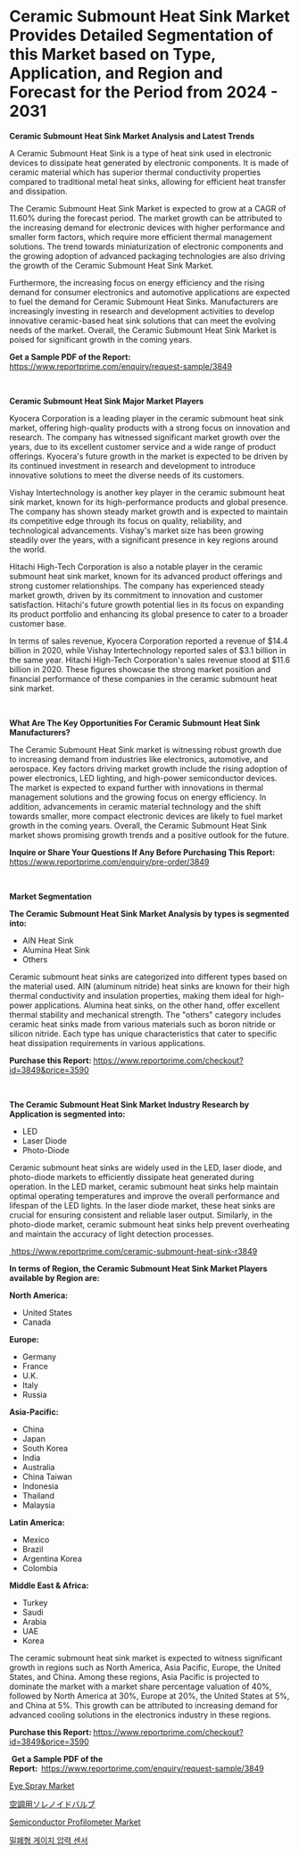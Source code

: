 <p><h1>Ceramic Submount Heat Sink Market Provides Detailed Segmentation of this Market based on Type, Application, and Region and Forecast for the Period from 2024 - 2031</h1></p><p><strong>Ceramic Submount Heat Sink Market Analysis and Latest Trends</strong></p>
<p><p>A Ceramic Submount Heat Sink is a type of heat sink used in electronic devices to dissipate heat generated by electronic components. It is made of ceramic material which has superior thermal conductivity properties compared to traditional metal heat sinks, allowing for efficient heat transfer and dissipation.</p><p>The Ceramic Submount Heat Sink Market is expected to grow at a CAGR of 11.60% during the forecast period. The market growth can be attributed to the increasing demand for electronic devices with higher performance and smaller form factors, which require more efficient thermal management solutions. The trend towards miniaturization of electronic components and the growing adoption of advanced packaging technologies are also driving the growth of the Ceramic Submount Heat Sink Market.</p><p>Furthermore, the increasing focus on energy efficiency and the rising demand for consumer electronics and automotive applications are expected to fuel the demand for Ceramic Submount Heat Sinks. Manufacturers are increasingly investing in research and development activities to develop innovative ceramic-based heat sink solutions that can meet the evolving needs of the market. Overall, the Ceramic Submount Heat Sink Market is poised for significant growth in the coming years.</p></p>
<p><strong>Get a Sample PDF of the Report:&nbsp;</strong> <a href="https://www.reportprime.com/enquiry/request-sample/3849">https://www.reportprime.com/enquiry/request-sample/3849</a></p>
<p>&nbsp;</p>
<p><strong>Ceramic Submount Heat Sink Major Market Players</strong></p>
<p><p>Kyocera Corporation is a leading player in the ceramic submount heat sink market, offering high-quality products with a strong focus on innovation and research. The company has witnessed significant market growth over the years, due to its excellent customer service and a wide range of product offerings. Kyocera's future growth in the market is expected to be driven by its continued investment in research and development to introduce innovative solutions to meet the diverse needs of its customers.</p><p>Vishay Intertechnology is another key player in the ceramic submount heat sink market, known for its high-performance products and global presence. The company has shown steady market growth and is expected to maintain its competitive edge through its focus on quality, reliability, and technological advancements. Vishay's market size has been growing steadily over the years, with a significant presence in key regions around the world.</p><p>Hitachi High-Tech Corporation is also a notable player in the ceramic submount heat sink market, known for its advanced product offerings and strong customer relationships. The company has experienced steady market growth, driven by its commitment to innovation and customer satisfaction. Hitachi's future growth potential lies in its focus on expanding its product portfolio and enhancing its global presence to cater to a broader customer base.</p><p>In terms of sales revenue, Kyocera Corporation reported a revenue of $14.4 billion in 2020, while Vishay Intertechnology reported sales of $3.1 billion in the same year. Hitachi High-Tech Corporation's sales revenue stood at $11.6 billion in 2020. These figures showcase the strong market position and financial performance of these companies in the ceramic submount heat sink market.</p></p>
<p>&nbsp;</p>
<p><strong>What Are The Key Opportunities For Ceramic Submount Heat Sink Manufacturers?</strong></p>
<p><p>The Ceramic Submount Heat Sink market is witnessing robust growth due to increasing demand from industries like electronics, automotive, and aerospace. Key factors driving market growth include the rising adoption of power electronics, LED lighting, and high-power semiconductor devices. The market is expected to expand further with innovations in thermal management solutions and the growing focus on energy efficiency. In addition, advancements in ceramic material technology and the shift towards smaller, more compact electronic devices are likely to fuel market growth in the coming years. Overall, the Ceramic Submount Heat Sink market shows promising growth trends and a positive outlook for the future.</p></p>
<p><strong>Inquire or Share Your Questions If Any Before Purchasing This Report:</strong> <a href="https://www.reportprime.com/enquiry/pre-order/3849">https://www.reportprime.com/enquiry/pre-order/3849</a></p>
<p>&nbsp;</p>
<p><strong>Market Segmentation</strong></p>
<p><strong>The Ceramic Submount Heat Sink Market Analysis by types is segmented into:</strong></p>
<p><ul><li>AIN Heat Sink</li><li>Alumina Heat Sink</li><li>Others</li></ul></p>
<p><p>Ceramic submount heat sinks are categorized into different types based on the material used. AIN (aluminum nitride) heat sinks are known for their high thermal conductivity and insulation properties, making them ideal for high-power applications. Alumina heat sinks, on the other hand, offer excellent thermal stability and mechanical strength. The "others" category includes ceramic heat sinks made from various materials such as boron nitride or silicon nitride. Each type has unique characteristics that cater to specific heat dissipation requirements in various applications.</p></p>
<p><strong>Purchase this Report:&nbsp;</strong><a href="https://www.reportprime.com/checkout?id=3849&price=3590">https://www.reportprime.com/checkout?id=3849&price=3590</a></p>
<p>&nbsp;</p>
<p><strong>The Ceramic Submount Heat Sink Market Industry Research by Application is segmented into:</strong></p>
<p><ul><li>LED</li><li>Laser Diode</li><li>Photo-Diode</li></ul></p>
<p><p>Ceramic submount heat sinks are widely used in the LED, laser diode, and photo-diode markets to efficiently dissipate heat generated during operation. In the LED market, ceramic submount heat sinks help maintain optimal operating temperatures and improve the overall performance and lifespan of the LED lights. In the laser diode market, these heat sinks are crucial for ensuring consistent and reliable laser output. Similarly, in the photo-diode market, ceramic submount heat sinks help prevent overheating and maintain the accuracy of light detection processes.</p></p>
<p><a href="https://www.reportprime.com/ceramic-submount-heat-sink-r3849">&nbsp;https://www.reportprime.com/ceramic-submount-heat-sink-r3849</a></p>
<p><strong>In terms of Region, the Ceramic Submount Heat Sink Market Players available by Region are:</strong></p>
<p>
    <p> <strong> North America: </strong>
        <ul>
            <li>United States</li>
            <li>Canada</li>
        </ul>
        </p> 
    <p> <strong> Europe: </strong>
        <ul>
            <li>Germany</li>
            <li>France</li>
            <li>U.K.</li>
            <li>Italy</li>
            <li>Russia</li>
        </ul>
        </p> 
    <p> <strong> Asia-Pacific: </strong>
        <ul>
            <li>China</li>
            <li>Japan</li>
            <li>South Korea</li>
            <li>India</li>
            <li>Australia</li>
            <li>China Taiwan</li>
            <li>Indonesia</li>
            <li>Thailand</li>
            <li>Malaysia</li>
        </ul>
        </p> 
    <p> <strong> Latin America: </strong>
        <ul>
            <li>Mexico</li>
            <li>Brazil</li>
            <li>Argentina Korea</li>
            <li>Colombia</li>
        </ul>
        </p> 
    <p> <strong> Middle East & Africa: </strong>
        <ul>
            <li>Turkey</li>
            <li>Saudi</li>
            <li>Arabia</li>
            <li>UAE</li>
            <li>Korea</li>
        </ul>
    </p>
    </p>
<p><p>The ceramic submount heat sink market is expected to witness significant growth in regions such as North America, Asia Pacific, Europe, the United States, and China. Among these regions, Asia Pacific is projected to dominate the market with a market share percentage valuation of 40%, followed by North America at 30%, Europe at 20%, the United States at 5%, and China at 5%. This growth can be attributed to increasing demand for advanced cooling solutions in the electronics industry in these regions.</p></p>
<p><strong>Purchase this Report: </strong><a href="https://www.reportprime.com/checkout?id=3849&price=3590">https://www.reportprime.com/checkout?id=3849&price=3590</a></p>
<p>&nbsp;<strong>Get a Sample PDF of the Report:&nbsp;&nbsp;</strong><a href="https://www.reportprime.com/enquiry/request-sample/3849">https://www.reportprime.com/enquiry/request-sample/3849</a></p>
<p><strong></strong></p>
<p><p><a href="https://issuu.com/reportprime-2/docs/eye-spray-market-size-2030.pptx">Eye Spray Market</a></p><p><a href="https://github.com/oqoeusbvpadwjs08/Market-Research-Report-List-2/blob/main/194953173232.md">空調用ソレノイドバルブ</a></p><p><a href="https://github.com/RichRobinson5/Market-Research-Report-List-5/blob/main/semiconductor-profilometer-market.md">Semiconductor Profilometer Market</a></p><p><a href="https://github.com/sougarounis/Market-Research-Report-List-4/blob/main/108984677835.md">밀폐형 게이지 압력 센서</a></p></p>